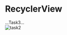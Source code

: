 # RecyclerView
...Task3...
</br>
![task2](https://user-images.githubusercontent.com/47654208/111632955-1d2f4b80-881d-11eb-9bd1-bf53bf7e4a85.gif)
